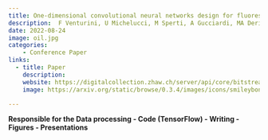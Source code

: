 ```yaml
---
title: One-dimensional convolutional neural networks design for fluorescence spectroscopy with prior knowledge. Explainability techniques applied to olive oil fluorescence spectra
description:  F Venturini, U Michelucci, M Sperti, A Gucciardi, MA Deriu. Optical Sensing and Detection VII.
date: 2022-08-24 
image: oil.jpg
categories:
    - Conference Paper
links:
  - title: Paper 
    description: 
    website: https://digitalcollection.zhaw.ch/server/api/core/bitstreams/63405421-3845-410c-a99a-b5d8727d5246/content
    image: https://arxiv.org/static/browse/0.3.4/images/icons/smileybones-pixel.png

---
```

**Responsible for the Data processing - Code (TensorFlow) - Writing - Figures - Presentations**

<!-- Machine learning feature extraction for predicting the ageing of olive oil. 
Data Science for Photonics and Biophotonics, 2024.
    A Gucciardi, S El Ghazouali, U Michelucci, F Venturini.

Understanding the learning mechanism of convolutional neural networks applied to fluorescence spectra. AI and Optical Data Sciences IV, 2023.
    F Venturini, U Michelucci, M Sperti, A Gucciardi, MA Deriu.

One-dimensional convolutional neural networks design for fluorescence spectroscopy with prior knowledge: explainability techniques applied to olive oil fluorescence spectra. 
Optical Sensing and Detection VII, 2022.
    F Venturini, U Michelucci, M Sperti, A Gucciardi, MA Deriu.

Chemical analysis of olive oils from fluorescence spectra thanks to one-dimensional convolutional neural networks. Optical Sensing and Detection VII, 2022.
    M Sperti, A Gucciardi, U Michelucci, F Venturini, MA Deriu.

Compact optical fluorescence sensor for food quality control using artificial neural networks: application to olive oil. Optical Sensing and Detection VII, 2022.
    A. Gucciardi, U Michelucci, F Venturini, M Sperti, MA Deriu. -->